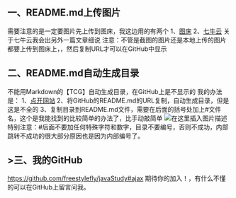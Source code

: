 ﻿## 一、README.md上传图片
需要注意的是一定要图片先上传到图床，我这边用的有两个
1、[图床](https://imgchr.com/)
2、[七牛云](https://www.qiniu.com/)
关于七牛云我会出另外一篇文章细说
注意：不管是截图的图片还是本地上传的图片都要上传到图床上，，然后复制URL才可以在GitHub中显示

## 二、README.md自动生成目录
不能用Markdown的【TCG】自动生成目录，在GitHub上是不显示的
我的办法是：
1、[点开网站](https://sleepeatcode.com/ghtoc)
2、将GitHub的README.md的URL复制，自动生成目录，但是这是不全的
3、复制目录到README.md文件，需要在后面的括号处加上#文件名，这个是我能找到的比较简单的办法了，比手动敲简单
![在这里插入图片描述](https://img-blog.csdnimg.cn/20190331070938177.png?x-oss-process=image/watermark,type_ZmFuZ3poZW5naGVpdGk,shadow_10,text_aHR0cHM6Ly9ibG9nLmNzZG4ubmV0L3FxXzQzMjcwMDc0,size_16,color_FFFFFF,t_70)
特别注意：#后面不要加任何特殊字符和数字，目录不要编号，否则不成功，内部跳转不成功的很大部分原因也是因为内部编号了。

## >三、我的GitHub
https://github.com/freestylefly/javaStudy#ajax
期待你的加入！，有什么不懂的可以在GitHub上留言问我。

